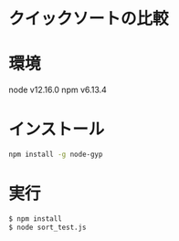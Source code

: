 # クイックソートの比較

# 環境
node v12.16.0
npm v6.13.4

# インストール
```bash
npm install -g node-gyp
```

# 実行
```bash
$ npm install
$ node sort_test.js
```